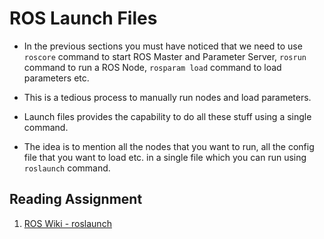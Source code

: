 # ROS Launch Files

- In the previous sections you must have noticed that we need to use `roscore` command to start ROS Master and Parameter Server, `rosrun` command to run a ROS Node, `rosparam load` command to load parameters etc.

- This is a tedious process to manually run nodes and load parameters.

- Launch files provides the capability to do all these stuff using a single command.

- The idea is to mention all the nodes that you want to run, all the config file that you want to load etc. in a single file which you can run using `roslaunch` command.

## Reading Assignment

1. [ROS Wiki - roslaunch](http://wiki.ros.org/roslaunch)